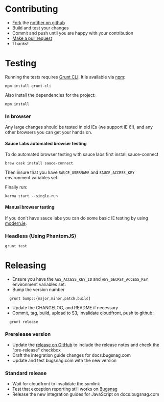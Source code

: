 Contributing
============

-   [Fork](https://help.github.com/articles/fork-a-repo) the [notifier on github](https://github.com/bugsnag/bugsnag-js)
-   Build and test your changes
-   Commit and push until you are happy with your contribution
-   [Make a pull request](https://help.github.com/articles/using-pull-requests)
-   Thanks!

Testing
=======

Running the tests requires [Grunt CLI](https://github.com/gruntjs/grunt-cli). It
is available via [npm](https://npmjs.org):

```
npm install grunt-cli
```

Also install the dependencies for the project:

```
npm install
```

### In browser

Any large changes should be tested in old IEs (we support IE 6!), and any other
browsers you can get your hands on.

#### Sauce Labs automated browser testing

To do automated browser testing with sauce labs first install sauce-connect

```
brew cask install sauce-connect
```

Then insure that you have `SAUCE_USERNAME` and `SAUCE_ACCESS_KEY` environment
variables set.

Finally run:

```
karma start --single-run
```

#### Manual browser testing

If you don't have sauce labs you can do some basic IE testing by using
[modern.ie](https://www.modern.ie/en-gb/virtualization-tools#downloads).

### Headless (Using PhantomJS)

```
grunt test
```

Releasing
=========

- Ensure you have the `AWS_ACCESS_KEY_ID` and `AWS_SECRET_ACCESS_KEY`
  environment variables set.
- Bump the version number
```
  grunt bump::{major,minor,patch,build}
```
- Update the CHANGELOG, and README if necessary
- Commit, tag, build, upload to S3, invalidate cloudfront, push to github:
```
  grunt release
```
### Prerelease version

- Update the [release on GitHub](https://github.com/bugsnag/bugsnag-js/releases)
  to include the release notes and check the "pre-release" checkbox
- Draft the integration guide changes for docs.bugsnag.com
- Update and test bugsnag.com with the new version

### Standard release

- Wait for cloudfront to invalidate the symlink
- Test that exception reporting still works on [Bugsnag](https://bugsnag.com)
- Release the new integration guides for JavaScript on docs.bugsnag.com
